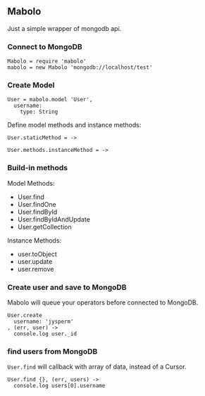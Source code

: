 ## Mabolo
Just a simple wrapper of mongodb api.

### Connect to MongoDB

    Mabolo = require 'mabolo'
    mabolo = new Mabolo 'mongodb://localhost/test'

### Create Model

    User = mabolo.model 'User',
      username:
        type: String

Define model methods and instance methods:

    User.staticMethod = ->

    User.methods.instanceMethod = ->

### Build-in methods

Model Methods:

* User.find
* User.findOne
* User.findById
* User.findByIdAndUpdate
* User.getCollection

Instance Methods:

* user.toObject
* user.update
* user.remove

### Create user and save to MongoDB
Mabolo will queue your operators before connected to MongoDB.

    User.create
      username: 'jysperm'
    , (err, user) ->
      console.log user._id

### find users from MongoDB
`User.find` will callback with array of data, instead of a Cursor.

    User.find {}, (err, users) ->
      console.log users[0].username

